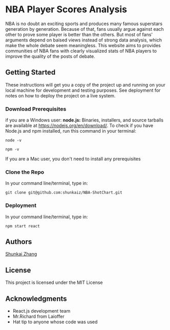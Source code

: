 # NBA Player Scores Analysis
NBA is no doubt an exciting sports and produces many famous superstars generation by generation. Because of that, fans usually argue against each other to prove some player is better than the others. But most of fans' arguments depend on baised views instead of strong data analysis, which make the whole debate seem meaningless. This website aims to provides communities of NBA fans with clearly visualized stats of NBA players to improve the quality of the posts of debate.

## Getting Started
These instructions will get you a copy of the project up and running on your local machine for development and testing purposes. See deployment for notes on how to deploy the project on a live system.

### Download Prerequisites
if you are a Windows user:
**node.js:** Binaries, installers, and source tarballs are available at https://nodejs.org/en/download/.
To check if you have Node.js and npm installed, run this command in your terminal:
```
node -v
```
```
npm -v
```
If you are a Mac user, you don't need to install any prerequisites
### Clone the Repo
In your command line/terminal, type in:
```
git clone git@github.com:shunkaiz/NBA-ShotChart.git
```
### Deployment
In your command line/terminal, type in:
```
npm start react
```
## Authors
[Shunkai Zhang](http://github.com/shunkaiz)
## License
This project is licensed under the MIT License
## Acknowledgments
* React.js development team
* Mr.Richard from Laioffer
* Hat tip to anyone whose code was used
